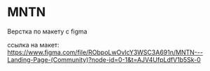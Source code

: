 # MNTN
Верстка по макету с figma

ссылка на макет:
https://www.figma.com/file/RObpoLwOvIcY3WSC3A691n/MNTN---Landing-Page-(Community)?node-id=0-1&t=AJV4UfpLdfV1b5Sk-0
